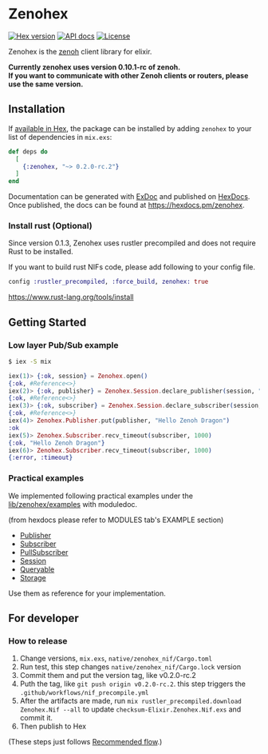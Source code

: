 # Zenohex

[![Hex version](https://img.shields.io/hexpm/v/zenohex.svg "Hex version")](https://hex.pm/packages/zenohex)
[![API docs](https://img.shields.io/hexpm/v/zenohex.svg?label=hexdocs "API docs")](https://hexdocs.pm/zenohex/)
[![License](https://img.shields.io/hexpm/l/zenohex.svg)](https://github.com/zenohex/zenohex/blob/main/LICENSE)

Zenohex is the [zenoh](https://zenoh.io/) client library for elixir.

**Currently zenohex uses version 0.10.1-rc of zenoh.  
If you want to communicate with other Zenoh clients or routers, please use the same version.**

## Installation

If [available in Hex](https://hex.pm/docs/publish), the package can be installed
by adding `zenohex` to your list of dependencies in `mix.exs`:

```elixir
def deps do
  [
    {:zenohex, "~> 0.2.0-rc.2"}
  ]
end
```

Documentation can be generated with [ExDoc](https://github.com/elixir-lang/ex_doc)
and published on [HexDocs](https://hexdocs.pm). Once published, the docs can
be found at <https://hexdocs.pm/zenohex>.

### Install rust (Optional)

Since version 0.1.3, Zenohex uses rustler precompiled and does not require Rust to be installed.

If you want to build rust NIFs code, please add following to your config file.

```elixir
config :rustler_precompiled, :force_build, zenohex: true
```

https://www.rust-lang.org/tools/install

## Getting Started

### Low layer Pub/Sub example

```sh
$ iex -S mix
```

```elixir
iex(1)> {:ok, session} = Zenohex.open()
{:ok, #Reference<>}
iex(2)> {:ok, publisher} = Zenohex.Session.declare_publisher(session, "pub/sub")
{:ok, #Reference<>}
iex(3)> {:ok, subscriber} = Zenohex.Session.declare_subscriber(session, "pub/sub")
{:ok, #Reference<>}
iex(4)> Zenohex.Publisher.put(publisher, "Hello Zenoh Dragon")
:ok
iex(5)> Zenohex.Subscriber.recv_timeout(subscriber, 1000)
{:ok, "Hello Zenoh Dragon"}
iex(6)> Zenohex.Subscriber.recv_timeout(subscriber, 1000)
{:error, :timeout}
```

### Practical examples

We implemented following practical examples under the [lib/zenohex/examples](lib/zenohex/examples) with moduledoc.

(from hexdocs please refer to MODULES tab's EXAMPLE section)

- [Publisher](lib/zenohex/examples/publisher.ex)
- [Subscriber](lib/zenohex/examples/subscriber.ex)
- [PullSubscriber](lib/zenohex/examples/pull_subscriber.ex)
- [Session](lib/zenohex/examples/session.ex)
- [Queryable](lib/zenohex/examples/queryable.ex)
- [Storage](lib/zenohex/examples/storage.ex)

Use them as reference for your implementation.

## For developer

### How to release

1. Change versions, `mix.exs`, `native/zenohex_nif/Cargo.toml`
2. Run test, this step changes `native/zenohex_nif/Cargo.lock` version
3. Commit them and put the version tag, like v0.2.0-rc.2
4. Puth the tag, like `git push origin v0.2.0-rc.2`. this step triggers the `.github/workflows/nif_precompile.yml`
5. After the artifacts are made, run `mix rustler_precompiled.download Zenohex.Nif --all` to update `checksum-Elixir.Zenohex.Nif.exs` and commit it.
6. Then publish to Hex

(These steps just follows [Recommended flow](https://hexdocs.pm/rustler_precompiled/precompilation_guide.html#recommended-flow).)
